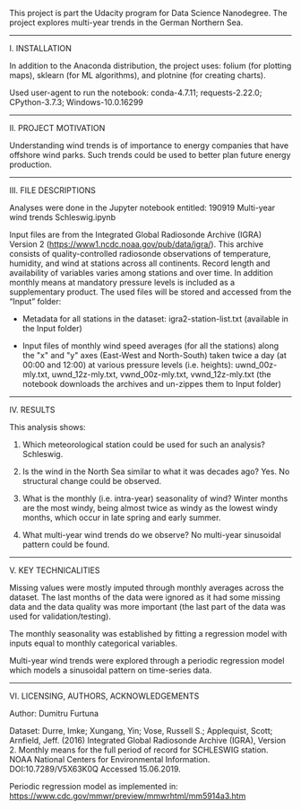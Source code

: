 This project is part the Udacity program for Data Science Nanodegree. The project explores multi-year trends in the German Northern Sea.

-----------------------------------------------------------
I. INSTALLATION

In addition to the Anaconda distribution, the project uses: folium (for plotting maps), sklearn (for ML algorithms), and plotnine  (for creating charts).

Used user-agent to run the notebook: conda-4.7.11; requests-2.22.0; CPython-3.7.3; Windows-10.0.16299

-----------------------------------------------------------
II. PROJECT MOTIVATION

Understanding wind trends is of importance to energy companies that have offshore wind parks. Such trends could be used to better plan future energy production.

-----------------------------------------------------------
III. FILE DESCRIPTIONS

Analyses were done in the Jupyter notebook entitled: 190919 Multi-year wind trends Schleswig.ipynb

Input files are from the Integrated Global Radiosonde Archive (IGRA) Version 2 (https://www1.ncdc.noaa.gov/pub/data/igra/). This archive consists of quality-controlled radiosonde observations of temperature, humidity, and wind at stations across all continents. Record length and availability of variables varies among stations and over time. In addition monthly means at mandatory pressure levels is included as a supplementary product. The used files will be stored and accessed from the “Input” folder: 

- Metadata for all stations in the dataset: igra2-station-list.txt (available in the Input folder)

- Input files of monthly wind speed averages (for all the stations) along the "x" and "y" axes (East-West and North-South) taken twice a day (at 00:00 and 12:00) at various pressure levels (i.e. heights): uwnd_00z-mly.txt, uwnd_12z-mly.txt, vwnd_00z-mly.txt, vwnd_12z-mly.txt (the notebook downloads the archives and un-zippes them to Input folder)

-----------------------------------------------------------
IV. RESULTS

This analysis shows:

1. Which meteorological station could be used for such an analysis? Schleswig.

2. Is the wind in the North Sea similar to what it was decades ago? Yes. No structural change could be observed.

3. What is the monthly (i.e. intra-year) seasonality of wind? Winter months are the most windy, being almost twice as windy as the lowest windy months, which occur in late spring and early summer.

4. What multi-year wind trends do we observe? No multi-year sinusoidal pattern could be found.

-----------------------------------------------------------
V. KEY TECHNICALITIES

Missing values were mostly imputed through monthly averages across the dataset. The last months of the data were ignored as it had some missing data and the data quality was more important (the last part of the data was used for validation/testing).

The monthly seasonality was established by fitting a regression model with inputs equal to monthly categorical variables.

Multi-year wind trends were explored through a periodic regression model which models a sinusoidal pattern on time-series data.

-----------------------------------------------------------
VI. LICENSING, AUTHORS, ACKNOWLEDGEMENTS

Author: Dumitru Furtuna

Dataset: Durre, Imke; Xungang, Yin; Vose, Russell S.; Applequist, Scott; Arnfield, Jeff. (2016) Integrated Global Radiosonde Archive (IGRA), Version 2. Monthly means for the full period of record for SCHLESWIG station. NOAA National Centers for Environmental Information. DOI:10.7289/V5X63K0Q Accessed 15.06.2019.

Periodic regression model as implemented in: https://www.cdc.gov/mmwr/preview/mmwrhtml/mm5914a3.htm
